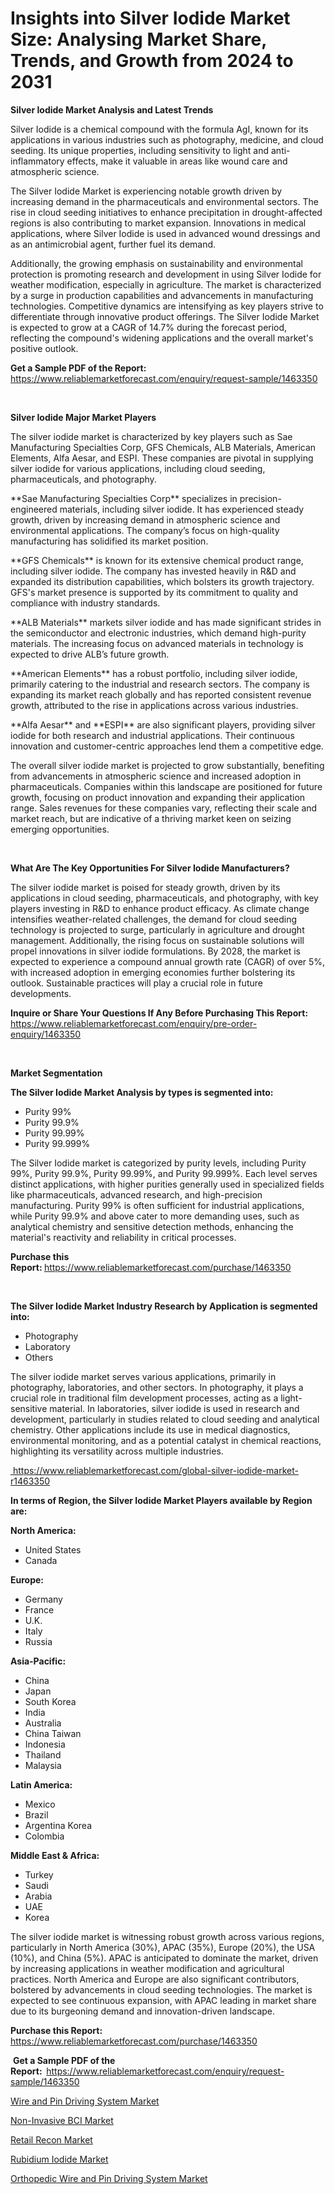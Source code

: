 <p><h1>Insights into Silver Iodide Market Size: Analysing Market Share, Trends, and Growth from 2024 to 2031</h1></p><p><strong>Silver Iodide Market Analysis and Latest Trends</strong></p>
<p><p>Silver Iodide is a chemical compound with the formula AgI, known for its applications in various industries such as photography, medicine, and cloud seeding. Its unique properties, including sensitivity to light and anti-inflammatory effects, make it valuable in areas like wound care and atmospheric science.</p><p>The Silver Iodide Market is experiencing notable growth driven by increasing demand in the pharmaceuticals and environmental sectors. The rise in cloud seeding initiatives to enhance precipitation in drought-affected regions is also contributing to market expansion. Innovations in medical applications, where Silver Iodide is used in advanced wound dressings and as an antimicrobial agent, further fuel its demand.</p><p>Additionally, the growing emphasis on sustainability and environmental protection is promoting research and development in using Silver Iodide for weather modification, especially in agriculture. The market is characterized by a surge in production capabilities and advancements in manufacturing technologies. Competitive dynamics are intensifying as key players strive to differentiate through innovative product offerings. The Silver Iodide Market is expected to grow at a CAGR of 14.7% during the forecast period, reflecting the compound's widening applications and the overall market's positive outlook.</p></p>
<p><strong>Get a Sample PDF of the Report:&nbsp;</strong> <a href="https://www.reliablemarketforecast.com/enquiry/request-sample/1463350?utm_campaign=1159&utm_medium=2&utm_source=Github&utm_content=ia&utm_term=10112024&utm_id=silver-iodide">https://www.reliablemarketforecast.com/enquiry/request-sample/1463350</a></p>
<p>&nbsp;</p>
<p><strong>Silver Iodide Major Market Players</strong></p>
<p><p>The silver iodide market is characterized by key players such as Sae Manufacturing Specialties Corp, GFS Chemicals, ALB Materials, American Elements, Alfa Aesar, and ESPI. These companies are pivotal in supplying silver iodide for various applications, including cloud seeding, pharmaceuticals, and photography.</p><p>**Sae Manufacturing Specialties Corp** specializes in precision-engineered materials, including silver iodide. It has experienced steady growth, driven by increasing demand in atmospheric science and environmental applications. The company’s focus on high-quality manufacturing has solidified its market position.</p><p>**GFS Chemicals** is known for its extensive chemical product range, including silver iodide. The company has invested heavily in R&D and expanded its distribution capabilities, which bolsters its growth trajectory. GFS's market presence is supported by its commitment to quality and compliance with industry standards.</p><p>**ALB Materials** markets silver iodide and has made significant strides in the semiconductor and electronic industries, which demand high-purity materials. The increasing focus on advanced materials in technology is expected to drive ALB’s future growth.</p><p>**American Elements** has a robust portfolio, including silver iodide, primarily catering to the industrial and research sectors. The company is expanding its market reach globally and has reported consistent revenue growth, attributed to the rise in applications across various industries.</p><p>**Alfa Aesar** and **ESPI** are also significant players, providing silver iodide for both research and industrial applications. Their continuous innovation and customer-centric approaches lend them a competitive edge.</p><p>The overall silver iodide market is projected to grow substantially, benefiting from advancements in atmospheric science and increased adoption in pharmaceuticals. Companies within this landscape are positioned for future growth, focusing on product innovation and expanding their application range. Sales revenues for these companies vary, reflecting their scale and market reach, but are indicative of a thriving market keen on seizing emerging opportunities.</p></p>
<p>&nbsp;</p>
<p><strong>What Are The Key Opportunities For Silver Iodide Manufacturers?</strong></p>
<p><p>The silver iodide market is poised for steady growth, driven by its applications in cloud seeding, pharmaceuticals, and photography, with key players investing in R&D to enhance product efficacy. As climate change intensifies weather-related challenges, the demand for cloud seeding technology is projected to surge, particularly in agriculture and drought management. Additionally, the rising focus on sustainable solutions will propel innovations in silver iodide formulations. By 2028, the market is expected to experience a compound annual growth rate (CAGR) of over 5%, with increased adoption in emerging economies further bolstering its outlook. Sustainable practices will play a crucial role in future developments.</p></p>
<p><strong>Inquire or Share Your Questions If Any Before Purchasing This Report:</strong> <a href="https://www.reliablemarketforecast.com/enquiry/pre-order-enquiry/1463350?utm_campaign=1159&utm_medium=2&utm_source=Github&utm_content=ia&utm_term=10112024&utm_id=silver-iodide">https://www.reliablemarketforecast.com/enquiry/pre-order-enquiry/1463350</a></p>
<p>&nbsp;</p>
<p><strong>Market Segmentation</strong></p>
<p><strong>The Silver Iodide Market Analysis by types is segmented into:</strong></p>
<p><ul><li>Purity 99%</li><li>Purity 99.9%</li><li>Purity 99.99%</li><li>Purity 99.999%</li></ul></p>
<p><p>The Silver Iodide market is categorized by purity levels, including Purity 99%, Purity 99.9%, Purity 99.99%, and Purity 99.999%. Each level serves distinct applications, with higher purities generally used in specialized fields like pharmaceuticals, advanced research, and high-precision manufacturing. Purity 99% is often sufficient for industrial applications, while Purity 99.9% and above cater to more demanding uses, such as analytical chemistry and sensitive detection methods, enhancing the material's reactivity and reliability in critical processes.</p></p>
<p><strong>Purchase this Report:&nbsp;</strong><a href="https://www.reliablemarketforecast.com/purchase/1463350?utm_campaign=1159&utm_medium=2&utm_source=Github&utm_content=ia&utm_term=10112024&utm_id=silver-iodide">https://www.reliablemarketforecast.com/purchase/1463350</a></p>
<p>&nbsp;</p>
<p><strong>The Silver Iodide Market Industry Research by Application is segmented into:</strong></p>
<p><ul><li>Photography</li><li>Laboratory</li><li>Others</li></ul></p>
<p><p>The silver iodide market serves various applications, primarily in photography, laboratories, and other sectors. In photography, it plays a crucial role in traditional film development processes, acting as a light-sensitive material. In laboratories, silver iodide is used in research and development, particularly in studies related to cloud seeding and analytical chemistry. Other applications include its use in medical diagnostics, environmental monitoring, and as a potential catalyst in chemical reactions, highlighting its versatility across multiple industries.</p></p>
<p><a href="https://www.reliablemarketforecast.com/global-silver-iodide-market-r1463350?utm_campaign=1159&utm_medium=2&utm_source=Github&utm_content=ia&utm_term=10112024&utm_id=silver-iodide">&nbsp;https://www.reliablemarketforecast.com/global-silver-iodide-market-r1463350</a></p>
<p><strong>In terms of Region, the Silver Iodide Market Players available by Region are:</strong></p>
<p>
    <p> <strong> North America: </strong>
        <ul>
            <li>United States</li>
            <li>Canada</li>
        </ul>
        </p> 
    <p> <strong> Europe: </strong>
        <ul>
            <li>Germany</li>
            <li>France</li>
            <li>U.K.</li>
            <li>Italy</li>
            <li>Russia</li>
        </ul>
        </p> 
    <p> <strong> Asia-Pacific: </strong>
        <ul>
            <li>China</li>
            <li>Japan</li>
            <li>South Korea</li>
            <li>India</li>
            <li>Australia</li>
            <li>China Taiwan</li>
            <li>Indonesia</li>
            <li>Thailand</li>
            <li>Malaysia</li>
        </ul>
        </p> 
    <p> <strong> Latin America: </strong>
        <ul>
            <li>Mexico</li>
            <li>Brazil</li>
            <li>Argentina Korea</li>
            <li>Colombia</li>
        </ul>
        </p> 
    <p> <strong> Middle East & Africa: </strong>
        <ul>
            <li>Turkey</li>
            <li>Saudi</li>
            <li>Arabia</li>
            <li>UAE</li>
            <li>Korea</li>
        </ul>
    </p>
    </p>
<p><p>The silver iodide market is witnessing robust growth across various regions, particularly in North America (30%), APAC (35%), Europe (20%), the USA (10%), and China (5%). APAC is anticipated to dominate the market, driven by increasing applications in weather modification and agricultural practices. North America and Europe are also significant contributors, bolstered by advancements in cloud seeding technologies. The market is expected to see continuous expansion, with APAC leading in market share due to its burgeoning demand and innovation-driven landscape.</p></p>
<p><strong>Purchase this Report: </strong><a href="https://www.reliablemarketforecast.com/purchase/1463350?utm_campaign=1159&utm_medium=2&utm_source=Github&utm_content=ia&utm_term=10112024&utm_id=silver-iodide">https://www.reliablemarketforecast.com/purchase/1463350</a></p>
<p>&nbsp;<strong>Get a Sample PDF of the Report:&nbsp;&nbsp;</strong><a href="https://www.reliablemarketforecast.com/enquiry/request-sample/1463350?utm_campaign=1159&utm_medium=2&utm_source=Github&utm_content=ia&utm_term=10112024&utm_id=silver-iodide">https://www.reliablemarketforecast.com/enquiry/request-sample/1463350</a></p>
<p><strong></strong></p>
<p><p><a href="https://issuu.com/reportprime-2/docs/wire-and-pin-driving-system-market-_2ea584e3bb453a?utm_campaign=1159&utm_medium=2&utm_source=Github&utm_content=ia&utm_term=10112024&utm_id=silver-iodide">Wire and Pin Driving System Market</a></p><p><a href="https://www.linkedin.com/pulse/non-invasive-bci-market-size-share-analysis-growth-trends-uk0zc?utm_campaign=1159&utm_medium=2&utm_source=Github&utm_content=ia&utm_term=10112024&utm_id=silver-iodide">Non-Invasive BCI Market</a></p><p><a href="https://www.linkedin.com/pulse/strategic-roadmap-success-global-retail-recon-market-analysis-nmvbc?utm_campaign=1159&utm_medium=2&utm_source=Github&utm_content=ia&utm_term=10112024&utm_id=silver-iodide">Retail Recon Market</a></p><p><a href="https://github.com/kric8bmkinds/Market-Research-Report-List-1/blob/main/rubidium-iodide-market.md?utm_campaign=1159&utm_medium=2&utm_source=Github&utm_content=ia&utm_term=10112024&utm_id=silver-iodide">Rubidium Iodide Market</a></p><p><a href="https://issuu.com/reportprime-2/docs/orthopedic-wire-and-pin-driving-sys_b78e5f33340d5b?utm_campaign=1159&utm_medium=2&utm_source=Github&utm_content=ia&utm_term=10112024&utm_id=silver-iodide">Orthopedic Wire and Pin Driving System Market</a></p></p>